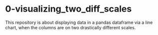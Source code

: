 # 0-visualizing_two_diff_scales

This repository is about displaying data in a pandas dataframe via a line chart, when the columns are on two drastically different scales.
